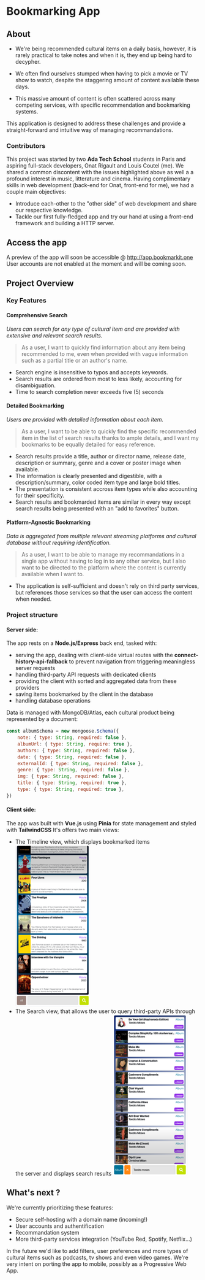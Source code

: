 # Bookmarking App
## About
- We're being recommended cultural items on a daily basis, however, it is rarely practical to take notes and when it is, they end up being hard to decypher.

- We often find ourselves stumped when having to pick a movie or TV show to watch, despite the staggering amount of content available these days.

- This massive amount of content is often scattered across many competing services, with specific recommendation and bookmarking systems.

This application is designed to address these challenges and provide a straight-forward and intuitive way of managing recommandations.

### Contributors
This project was started by two **Ada Tech School** students in Paris and aspiring full-stack developers, Onat Rigault and Louis Coutel (me). We shared a common discontent with the issues highlighted above as well a a profound interest in music, litterature and cinema. Having complimentary skills in web development (back-end for Onat, front-end for me), we had a couple main objectives:
- Introduce each-other to the "other side" of web development and share our respective knowledge.
- Tackle our first fully-fledged app and try our hand at using a front-end framework and building a HTTP server.

## Access the app
A preview of the app will soon be accessible @ http://app.bookmarkit.one
User accounts are not enabled at the moment and will be coming soon.

## Project Overview
### Key Features
#### Comprehensive Search
*Users can search for any type of cultural item and are provided with extensive and relevant search results.*
> As a user, I want to quickly find information about any item being recommended to me, even when provided with vague information such as a partial title or an author's name.
- Search engine is insensitive to typos and accepts keywords.
- Search results are ordered from most to less likely, accounting for disambiguation.
- Time to search completion never exceeds five (5) seconds 
    
#### Detailed Bookmarking
*Users are provided with detailed information about each item.*
> As a user, I want to be able to quickly find the specific recommended item in the list of search results thanks to ample details, and I want my bookmarks to be equally detailed for easy reference.
- Search results provide a title, author or director name, release date, description or summary, genre and a cover or poster image when available.
- The information is clearly presented and digestible, with a description/summary, color coded item type and large bold titles.
- The presentation is consistent accross item types while also accounting for their specificity.
- Search results and bookmarded items are similar in every way except search results being presented with an "add to favorites" button.
        
#### Platform-Agnostic Bookmarking
*Data is aggregated from multiple relevant streaming platforms and cultural database without requiring identification.*
> As a user, I want to be able to manage my recommandations in a single app without having to log in to any other service, but I also want to be directed to the platform where the content is currently available when I want to.
- The application is self-sufficient and doesn't rely on third party services, but references those services so that the user can access the content when needed.

### Project structure
#### Server side:
The app rests on a **Node.js/Express** back end, tasked with:
- serving the app, dealing with client-side virtual routes with the **connect-history-api-fallback** to prevent navigation from triggering meaningless server requests
- handling third-party API requests with dedicated clients
- providing the client with sorted and aggregated data from these providers
- saving items bookmarked by the client in the database
- handling database operations

Data is managed with MongoDB/Atlas, each cultural product being represented by a document:

```javascript
const albumSchema = new mongoose.Schema({
    note: { type: String, required: false },
    albumUrl: { type: String, require: true },
    authors: { type: String, required: false },
    date: { type: String, required: false },
    externalId: { type: String, required: false },
    genre: { type: String, required: false },
    img: { type: String, required: false },
    title: { type: String, required: true },
    type: { type: String, required: true },
})
```

#### Client side:
The app was built with **Vue.js** using **Pinia** for state management and styled with **TailwindCSS**
It's offers two main views:
- The Timeline view, which displays bookmarked items
![Timeline view screen-shot](/assets/TimelineView.png)
- The Search view, that allows the user to query third-party APIs through the server and displays search results
![Search view screen-shot](/assets/SearchView.png)

## What's next ?
We're currently prioritizing these features:
- Secure self-hosting with a domain name (incoming!)
- User accounts and authentification
- Recommandation system
- More third-party services integration (YouTube Red, Spotify, Netflix...)

In the future we'd like to add filters, user preferences and more types of cultural items such as podcasts, tv shows and even video games. We're very intent on porting the app to mobile, possibly as a Progressive Web App.

